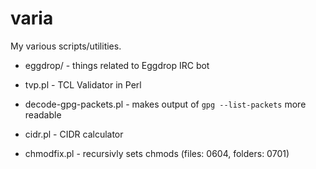# varia
My various scripts/utilities.

- eggdrop/ - things related to Eggdrop IRC bot

- tvp.pl - TCL Validator in Perl
- decode-gpg-packets.pl - makes output of `gpg --list-packets` more readable
- cidr.pl - CIDR calculator
- chmodfix.pl - recursivly sets chmods (files: 0604, folders: 0701)
